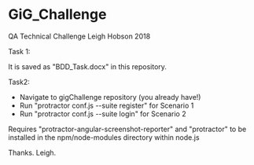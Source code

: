 # GiG_Challenge
QA Technical Challenge
Leigh Hobson 2018

Task 1:

It is saved as "BDD_Task.docx" in this repository.

Task2:

- Navigate to gigChallenge repository (you already have!)
- Run "protractor conf.js --suite register" for Scenario 1
- Run "protractor conf.js --suite login" for Scenario 2

Requires "protractor-angular-screenshot-reporter" and "protractor" to be installed in the npm/node-modules directory within node.js

Thanks.
Leigh.
